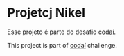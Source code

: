 # Projetcj Nikel 

Esse projeto é parte do desafio [codaí](https://codai.growdev.com.br).

This project is part of [codaí](https://codai.growdev.com.br) challenge. 
